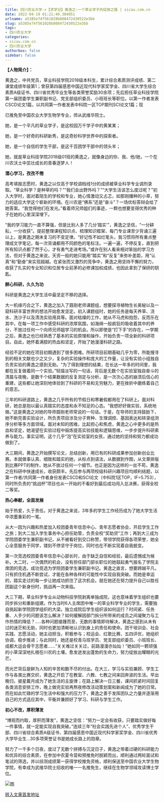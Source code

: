 ```yaml
---
title: 四川农业大学->【求学记】黄逸之:一个草业学子的绽放之路 | sicau.com.cn
date: 2022-04-19 01:21:49.304951
urlname: a5385e74f561028b808472430522e3bb
slug: a5385e74f561028b808472430522e3bb
tags: 
- 四川农业大学
categories:
- sicau.com.cn
- 四川农业大学
authorbox: false
sidebar: false
---
```

  

**【人物简介】：**

黄逸之，中共党员，草业科技学院2018级本科生，累计综合素质测评成绩、第二课堂成绩年级第1；曾获第四届感恩中国近现代科学家奖学金、四川省大学生综合素质A级证书、四川省优秀毕业生等各类荣誉奖励30余项；先后担任草业科技学院第一届团委学生兼职副书记、党支部组织委员、小班班长等职位。以第一作者发表CSCD论文1篇，以共同第一作者发表中科院一区TOP期刊SCI论文1篇；现
<!--more-->
已推免至中国农业大学生物学专业，师从武维华院士。  

她，是一个平凡的草业学子，是这校园万千学子中的黄某某；

她，是一个好奇的科研新秀，是这奇妙科学世界中的探索者。

她，是一个自信的学生干部，是这千百团学干部中的领头羊；

她，就是草业科技学院2018级01班的黄逸之，就像身边的你、我、他/她，一个在川农沃土中茁壮成长的青春逐梦人！

**潜心学习，孜孜不倦**

高考填报志愿时，黄逸之以仅高于学校调档线1分的成绩被草业科学专业调剂录取。“草业科学？是种草的吗？”“我们会出野外吗？”“大学生活该怎么度过呢？”初入大学时，面对着陌生的学校和专业，她心情激动又忐忑，如那刚播种的小草，努力的适应大学这个崭新的环境。在川农是“佛系”还是“奋斗”？一场优标答辩会给了她答案。“我觉得他们在发光。”看着师兄师姐们的事迹，一颗也想要变得优秀的种子在她的心里深深埋下。

“我的学习能力一直不算强，但是比别人多了几分‘踏实’”，黄逸之坚信，“一分耕耘，一分收获”。提前整理课程知识点、梳理知识框架、每门专业课至少背诵三遍以上，是黄逸之期末复习的不变定律。“好记性不如烂笔头，我习惯将所有重点整理成文字笔记，每一次背诵都用不同颜色的笔标注。一遍一遍，不停反复。直到把所有知识点都了然于心，才有勇气走进考场。”或许在别人看来相对笨拙的学习方法，但对于黄逸之来说，天资一般的她只能用“踏实”和“反复”来弥补差距，用“认真”和“勤奋”来实现超越。在紧张而又激烈的竞争中，黄逸之用坚持不懈的努力，收获了扎实的专业知识和位居专业前茅的必修课加权成绩，也因此拿到了保研的钥匙。

**醉心科研，久久为功**

科研是黄逸之大学生活中最坚定不移的选择。

大一机缘巧合之下，黄逸之加入了聂刚老师课题组，想要探寻植物生长奥秘以及一窥科研丰富世界的想法开始愈发坚定。初入课题组时，她的任务是每天养草、浇水、洗沙子以及清洗实验用具等。面对枯燥的工作，她从不马虎和抱怨，反而乐在其中，在每一项工作中感受科研的浓厚氛围，如海绵一般疯狂的吸收着其中的养分，不放过任何一个向师兄师姐学习的机会。所以即使是“打下手”的存在，一学期之后，黄逸之也已经熟悉了基本的实验原理和操作，开始负责一项全新的科研项目。自此，她怀着满腔的热血和坚定，开始了她漫漫科研之路。

经验不足的她在项目初期遇到了很多困难。所研项目前期基础几乎为零，所能搜寻到的相关文献也少之又少，复杂的实验操作和庞大的工作量，让没有实验小组独自负责实验的黄逸之感到无助。“为了得到理想的结果，在长达一年多的时间里，我都在反复做着同一个实验。”轻描淡写的一句话，背后是无数个在实验室独自奋斗的清晨与夜晚，是数千个结果数据的反复测定与分析，是一次次心态的崩溃后信心的重建，这些都让她深刻地体验到了科研的不易和无穷魅力，更在挫折中磨练着自己的意志。

三年的科研道路上，黄逸之几乎所有的节假日和寒暑假都用在了科研上。面对科研，她总是抱以最认真踏实的态度和永不知足的心态。“我想好好做实验，系统地做。”这是黄逸之对她的导师聂刚老师常说的一句话。于是，在导师的支持鼓励下，她不断完善实验设计，所负责项目涉及分子育种、生理调控、基因表达和转录组测序分析等多方面领域。面对未知的困难，比起担心和焦虑，黄逸之心中更多的是热血和坚定，她渴望在实验过程中锻炼提高实验技能和逻辑思维，一步步提升科研素养与能力。事实证明，这个几乎“泡”在实验室的女孩，通过她的坚持和努力都成功做到了。

大三期间，黄逸之开始撰写论文，总结创新，用已有的科研成果参加创新创业比赛。本就做事认真、细致和踏实的她，从标点到语法，从数据到作图，从文章排版到比赛PPT的制作，她从不放过任何一个细节。也正是因为这样的一丝不苟，黄逸之在科研中快速成长，收获颇丰。先后参与两项校级科研兴趣项目均顺利结题，以第一作者/共同第一作者身份发表CSCD和SCI论文（中科院1区TOP，IF=5.753），同时所负责的“挑战杯”项目也从一开始的不看好到最后成功闯入总决赛，获得全校二等奖。

**热心奉献，全面发展**

始于热爱，久于责任。对于黄逸之来说，3年多的学生工作经历成为了她大学生活中浓墨重彩的一笔。

从大一因为兴趣和热爱加入校团委青年信息中心、青年志愿者协会，开启学生工作之旅；到大二加入学生事务中心担任助管，负责全校“奖助贷”工作；再到大三成为学院团委学生兼职副书记，从不被看好到交口称赞，带领学院获得各项荣誉，她全心全意服务于同学，镂刻不停坚守于岗位，同时也在不断实现着自我蜕变。

第一次竞选校团委青年信息中心部长时，由于缺乏自信和经验，最后遗憾成为候补。大二时，一次偶然的机会，没有担任部门部长职位的她鼓起勇气报名了学院主席团的竞选，成功竞选为学院团委学生兼职副书记。黄逸之直言，想要跨越平凡，只有抓住机遇不断尝试，才能在各种各样的可能性中实现自我突破。而她是幸运的，踏实走过的每一步让她成功抓住了这次机会。就在她还在努力提升自己以胜任团副这个新身份时，挑战再一次来临。

大三下期，草业科学专业从动物科技学院剥离单独成院，这也意味着学生组织也要同步拆分和重新组建。作为当时6人主席团中唯一的草业科学专业的学生，需要独自挑起新学院团学组织的大梁。独立成院后学生组织该如何运行？时间紧、任务重、人手少的问题该怎么解决？如何缓解因部门拆分所带来的成员之间凝聚力与工作热情的降低？.....各种问题接踵而至，无数的事情即待解决，黄逸之感到从未有过的迷茫和无助，同时也更加清晰地认识到身上的责任和使命。团干培训会、社会实践、志愿活动，她主动担当，积极参与；校运会、红歌比赛、五四评优，她组织协调，稳步推进；与此同时，她还是校青马班学员、党支部组织委员、小班班长、成都大运会骨干志愿者......“关关难过关关过，前路漫漫亦灿灿！”她如同一颗顽强的小草深深地扎根在川农的土壤，愈发迸发出蓬勃的生命力，努力绽放出耀眼的光芒。

而光芒背后是鲜为人知的辛苦和数不尽的付出。在大三，学习与实验兼顾、学生工作与各类比赛交织，黄逸之开启了在教室、六教、七教之间来回奔波的生活。早出晚归，披星戴月成为了她生活的主旋律；在路上解决一日三餐，课间抓紧时间回复各类消息安排工作，晚上做完实验再熬夜修改活动策划案和新闻成为了她的日常。而在如此忙碌的学习生活中和强大的压力下，黄逸之善于发挥团队之力量并逐渐用自己的方式适应其中，平衡并兼顾好了学习、科研与学生工作。

**初心不改，厚积薄发**

“博观而约取，厚积而薄发”，黄逸之坚信：“努力一定会有收获，只要踏实做好每一件事情，就一定能实现自我突破。”连续三年“社会实践先进个人”、优秀学生干部、四川省综合素质A级证书、第四届感恩中国近现代科学家奖学金、四川省优秀大学毕业生...30多项荣誉证书是她成长路上的勋章。

努力了一千多个日夜，度过了无数个拼搏与沉淀日子，黄逸之带着过硬的科研能力和优异的综合素质，在参加中农夏令营和预推免时脱颖而出，顺利通过两轮面试和笔试的筛选，并以综测成绩第一获得学校推免资格，顺利保送至中国农业大学生物学院，有幸成为武维华院士招收的唯一一名推免生，继续在生物学领域攻读博士学位。

![图](https://news.sicau.edu.cn/__local/F/8A/C5/8D3D9484D9D0A54DFD9FC25EC28_282F694A_3E948.jpg)

[转入文章首发地址](https://news.sicau.edu.cn/info/1078/67387.htm)